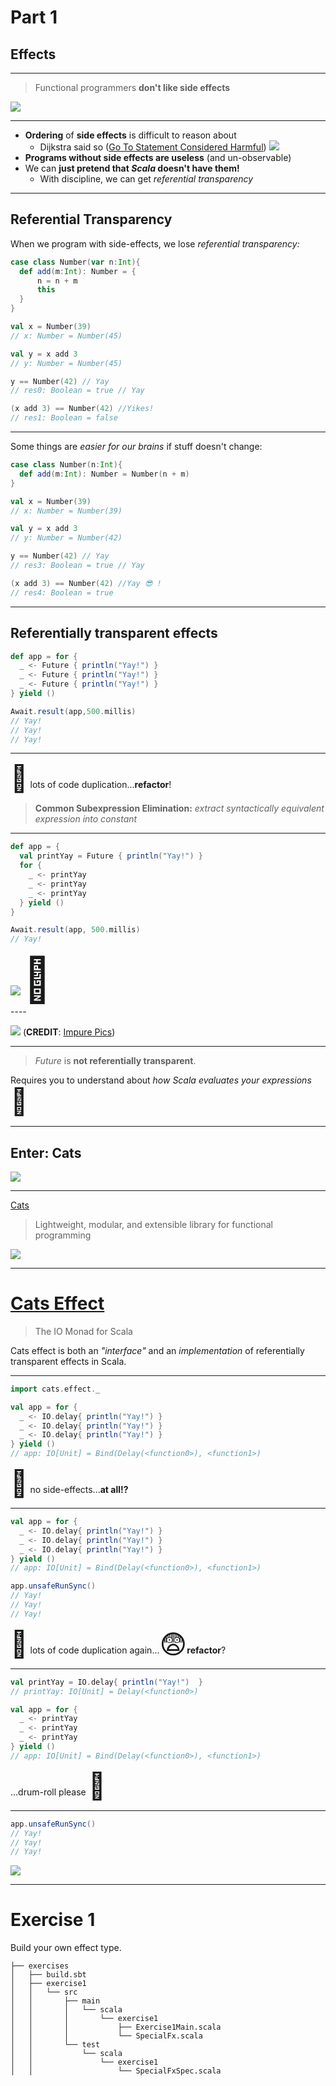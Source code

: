 # Part 1

## Effects

----

> Functional programmers **don't like side effects**


![](images/talk_about_it.gif)


----

* **Ordering** of **side effects** is difficult to reason about
  * Dijkstra said so ([Go To Statement Considered Harmful](https://homepages.cwi.nl/~storm/teaching/reader/Dijkstra68.pdf))  ![](images/dijkstra.png)
* **Programs without side effects are useless** (and un-observable)
* We can **just pretend that *Scala* doesn't have them!**
  * With discipline, we can get *referential transparency*

----

## Referential Transparency

When we program with side-effects, we lose *referential transparency:*

```scala
case class Number(var n:Int){
  def add(m:Int): Number = {
      n = n + m
      this
  }
}

val x = Number(39)
// x: Number = Number(45)

val y = x add 3
// y: Number = Number(45)

y == Number(42) // Yay
// res0: Boolean = true // Yay

(x add 3) == Number(42) //Yikes!
// res1: Boolean = false
```

----

Some things are *easier for our brains* if stuff doesn't change:

```scala
case class Number(n:Int){
  def add(m:Int): Number = Number(n + m)
}

val x = Number(39)
// x: Number = Number(39)

val y = x add 3
// y: Number = Number(42)

y == Number(42) // Yay
// res3: Boolean = true // Yay

(x add 3) == Number(42) //Yay 😎 !
// res4: Boolean = true
```

----

## Referentially transparent effects


```scala
def app = for {
  _ <- Future { println("Yay!") }
  _ <- Future { println("Yay!") }
  _ <- Future { println("Yay!") }
} yield ()

Await.result(app,500.millis)
// Yay!
// Yay!
// Yay!
```

----

<span style="font-size:3em">🤔</span> lots of code duplication...**refactor**!

> **Common Subexpression Elimination:** *extract syntactically equivalent expression into constant*

----

```scala
def app = { 
  val printYay = Future { println("Yay!") }
  for {
    _ <- printYay
    _ <- printYay
    _ <- printYay
  } yield ()
}

Await.result(app, 500.millis)
// Yay!
```

<div class="fragment">
<img src="images/but_why.webp"/> <span style="font-size:5em">🤷</span>
</div>
----

![](images/cats_effect_impure.png)
(**CREDIT**: [Impure Pics](https://impurepics.com))

----

> *Future* is **not referentially transparent**.

Requires you to understand about *how Scala evaluates your expressions* <span style="font-size:3em">🤯</span>

----

## Enter: **Cats**

![](images/enter_cats.gif) <!-- .element height="50%" width="50%" -->

----

[Cats](https://typelevel.org/cats/)

> Lightweight, modular, and extensible library for functional programming

![](images/cats_commutativity_diagram.png)

----

# [Cats Effect](https://typelevel.org/cats-effect/)

> The IO Monad for Scala

Cats effect is both an *"interface"* and an *implementation* of referentially transparent effects in Scala.

----

```scala
import cats.effect._
```

```scala
val app = for {
  _ <- IO.delay{ println("Yay!") }
  _ <- IO.delay{ println("Yay!") }
  _ <- IO.delay{ println("Yay!") }
} yield ()
// app: IO[Unit] = Bind(Delay(<function0>), <function1>)
```


<span style="font-size:3em">🤔</span> no side-effects...**at all!?**


----

```scala
val app = for {
  _ <- IO.delay{ println("Yay!") }
  _ <- IO.delay{ println("Yay!") }
  _ <- IO.delay{ println("Yay!") }
} yield ()
// app: IO[Unit] = Bind(Delay(<function0>), <function1>)

app.unsafeRunSync()
// Yay!
// Yay!
// Yay!
```

<span style="font-size:3em">🤔</span> lots of code duplication again...<span style="font-size:3em">😨</span>**refactor**?

----

```scala
val printYay = IO.delay{ println("Yay!")  }
// printYay: IO[Unit] = Delay(<function0>)

val app = for {
  _ <- printYay
  _ <- printYay
  _ <- printYay
} yield ()
// app: IO[Unit] = Bind(Delay(<function0>), <function1>)
```

...drum-roll please <span style="font-size:3em">🥁</span>

----

```scala
app.unsafeRunSync()
// Yay!
// Yay!
// Yay!
```

![](images/thumbs_up.webp)

----

# Exercise 1

Build your own effect type.

```
├── exercises
│   ├── build.sbt
│   ├── exercise1
│   │   └── src
│   │       ├── main
│   │       │   └── scala
│   │       │       └── exercise1
│   │       │           ├── Exercise1Main.scala
│   │       │           └── SpecialFx.scala
│   │       └── test
│   │           └── scala
│   │               └── exercise1
│   │                   └── SpecialFxSpec.scala
```

